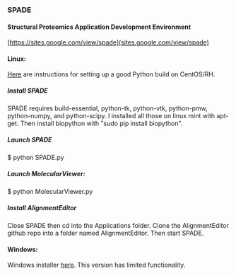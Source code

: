 ### SPADE
#### Structural Proteomics Application Development Environment 

[https://sites.google.com/view/spade](sites.google.com/view/spade)


#### Linux:

[Here](https://danieleriksson.net/2017/02/08/how-to-install-latest-python-on-centos/) are instructions for setting up a good Python build on CentOS/RH. 

##### Install SPADE

SPADE requires build-essential, python-tk, python-vtk, python-pmw, python-numpy, and python-scipy. I installed all those on linux mint with apt-get. Then install biopython with "sudo pip install biopython". 

##### Launch SPADE 

$ python SPADE.py

##### Launch MolecularViewer:

$ python MolecularViewer.py

##### Install AlignmentEditor

Close SPADE then cd into the Applications folder. Clone the AlignmentEditor github repo into a folder named AlignmentEditor. Then start SPADE.


#### Windows:

Windows installer [here](https://sourceforge.net/projects/spade/). This version has limited functionality.
